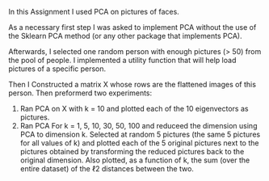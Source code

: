 In this Assignment I used PCA on pictures of faces. 

As a necessary first step I was asked to implement PCA without the use of the Sklearn
PCA method (or any other package that implements PCA). 

Afterwards, I selected one random person with enough pictures (> 50) from the pool of people. I implemented  a
utility function that will help load pictures of a specific person.

Then I Constructed a matrix X whose rows are the flattened images of this person. 
Then preformerd two experiments:
1. Ran PCA on X with k = 10 and plotted each of the 10 eigenvectors as pictures.
2. Ran PCA For k = 1, 5, 10, 30, 50, 100 and reduceed the
dimension using PCA to dimension k. Selected at random 5 pictures (the same 5 pictures
for all values of k) and plotted each of the 5 original pictures next to the pictures
obtained by transforming the reduced pictures back to the original dimension.
Also plotted, as a function of k, the sum (over the entire dataset) of the ℓ2 distances between
the two.
